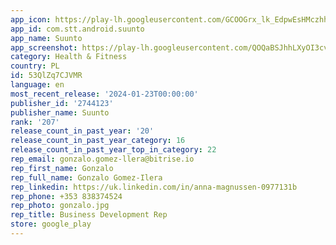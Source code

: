 ```yaml
---
app_icon: https://play-lh.googleusercontent.com/GCOOGrx_lk_EdpwEsHMczhhKXnYAlcv2KWUDE709zRoJ4aTH0NbQWULfGxCjQ60YZFI
app_id: com.stt.android.suunto
app_name: Suunto
app_screenshot: https://play-lh.googleusercontent.com/QOQaBSJhhLXyOI3cvTDMRUqTpOUlY8vTKyXZjjyP4YTFPzSpmQGrcBZqD78t4PDlBg
category: Health & Fitness
country: PL
id: 53QlZq7CJVMR
language: en
most_recent_release: '2024-01-23T00:00:00'
publisher_id: '2744123'
publisher_name: Suunto
rank: '207'
release_count_in_past_year: '20'
release_count_in_past_year_category: 16
release_count_in_past_year_top_in_category: 22
rep_email: gonzalo.gomez-llera@bitrise.io
rep_first_name: Gonzalo
rep_full_name: Gonzalo Gomez-Ilera
rep_linkedin: https://uk.linkedin.com/in/anna-magnussen-0977131b
rep_phone: +353 838374524
rep_photo: gonzalo.jpg
rep_title: Business Development Rep
store: google_play
---
```


